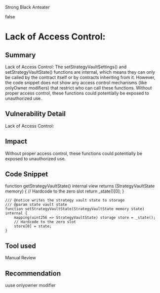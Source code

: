 Strong Black Anteater

false

# Lack of Access Control:

## Summary
Lack of Access Control: The setStrategyVaultSettings() and setStrategyVaultState() functions are internal, which means they can only be called by the contract itself or by contracts inheriting from it. However, the code snippet does not show any access control mechanisms (like onlyOwner modifiers) that restrict who can call these functions. Without proper access control, these functions could potentially be exposed to unauthorized use.
## Vulnerability Detail
Lack of Access Control: 
## Impact
Without proper access control, these functions could potentially be exposed to unauthorized use.
## Code Snippet
 function getStrategyVaultState() internal view returns (StrategyVaultState memory) {
        // Hardcode to the zero slot
        return _state()[0];
    }

    /// @notice writes the strategy vault state to storage
    /// @param state vault state
    function setStrategyVaultState(StrategyVaultState memory state) internal {
        mapping(uint256 => StrategyVaultState) storage store = _state();
        // Hardcode to the zero slot
        store[0] = state;
    }
## Tool used

Manual Review

## Recommendation
uuse onlyowner modifier